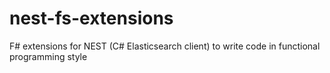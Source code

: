 # nest-fs-extensions
F# extensions for NEST (C# Elasticsearch client) to write code in functional programming style
